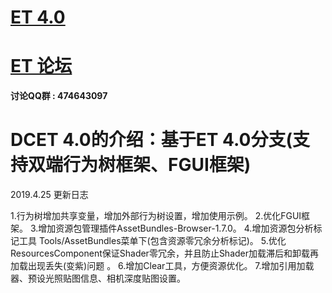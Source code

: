 # [ET 4.0](https://github.com/egametang/ET/tree/Branch_V4.0) 
# [ET 论坛](https://github.com/egametang/ET/tree/Branch_V4.0) 

__讨论QQ群 : 474643097__

# DCET 4.0的介绍：基于ET 4.0分支(支持双端行为树框架、FGUI框架)

2019.4.25 更新日志

1.行为树增加共享变量，增加外部行为树设置，增加使用示例。
2.优化FGUI框架。
3.增加资源包管理插件AssetBundles-Browser-1.7.0。
4.增加资源包分析标记工具 Tools/AssetBundles菜单下(包含资源零冗余分析标记)。
5.优化ResourcesComponent保证Shader零冗余，并且防止Shader加载滞后和卸载再加载出现丢失(变紫)问题 。
6.增加Clear工具，方便资源优化。
7.增加引用加载器、预设光照贴图信息、相机深度贴图设置。